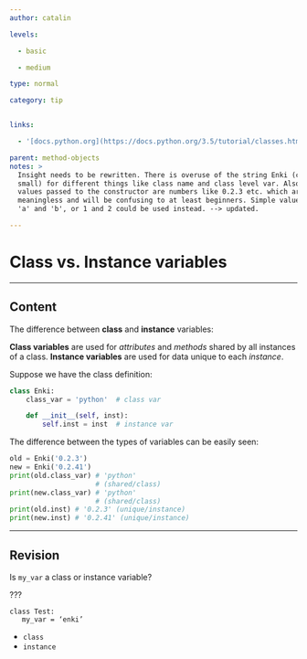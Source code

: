 ```yaml
---
author: catalin

levels:

  - basic

  - medium

type: normal

category: tip


links:

  - '[docs.python.org](https://docs.python.org/3.5/tutorial/classes.html#class-and-instance-variables){website}'

parent: method-objects
notes: >
  Insight needs to be rewritten. There is overuse of the string Enki (caps and
  small) for different things like class name and class level var. Also, the
  values passed to the constructor are numbers like 0.2.3 etc. which are
  meaningless and will be confusing to at least beginners. Simple values like
  'a' and 'b', or 1 and 2 could be used instead. --> updated.

---
```


# **Class** vs. **Instance** variables

---
## Content

The difference between **class** and **instance** variables:

**Class variables** are used for *attributes* and *methods* shared by all instances of a class. **Instance variables** are used for data unique to each *instance*.

Suppose we have the class definition:
```python
class Enki:
    class_var = 'python'  # class var

    def __init__(self, inst):
        self.inst = inst  # instance var
```

The difference between the types of variables can be easily seen:
```python
old = Enki('0.2.3')
new = Enki('0.2.41')
print(old.class_var) # 'python' 
                     # (shared/class)
print(new.class_var) # 'python' 
                     # (shared/class)
print(old.inst) # '0.2.3' (unique/instance)
print(new.inst) # '0.2.41' (unique/instance)
```

---
## Revision

Is `my_var`  a class or instance variable?

???

```
class Test:
   my_var = ‘enki’
```


* `class` 
* `instance`

